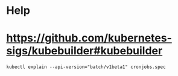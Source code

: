 # Help

# https://github.com/kubernetes-sigs/kubebuilder#kubebuilder

```
kubectl explain --api-version="batch/v1beta1" cronjobs.spec
```
